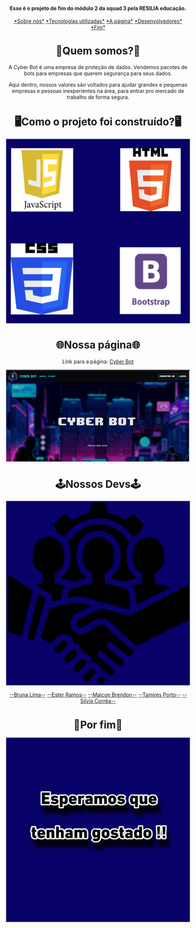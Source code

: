 <h4 align="center">Esse é o projeto de fim do módulo 2 da squad 3 pela RESILIA educação.
</h2>
<p align="center">
<a href="#Sobre">*Sobre nós*</a>
<a href="#Tec">*Tecnologias utilizadas*</a>
<a href="#Page">*A página*</a>
<a href="#Devs">*Desenvolvedores*</a>
<a href="#Fim">*Fim*</a>  

<h1 id="Sobre" align="center">🤔Quem somos?🤔</h1>
<p align="center">A Cyber Bot é uma empresa de proteção de dados. Vendemos pacotes de bots para empresas que querem segurança para seus dados.</p>
<p align="center">Aqui dentro, nossos valores são voltados para ajudar grandes e pequenas empresas e pessoas inexperientes na área, para entrar pro mercado de trabalho de forma segura.  </p>

<h1 id="Tec" align="center">🖥️Como o projeto foi construído?🖥️</h1>
<div align="center">
  
![image](img/linguagem.jpg)
  
</div>

<h1 id="Page" align="center">🌐Nossa página🌐</h1>
<div align="center">
  
Link para a página: [Cyber Bot](https://tamiresporto.github.io/Front_Enders/)
  
 </div>
<div align="center">
  
  ![image](img/site.png)
  
</div>
<h1 id="Devs" align="center">🕹️Nossos Devs🕹️</h1>
<div align="center">
  
![image](img/esquipe.jpg)
  
[--Bruna Lima--](https://github.com/brwnalima) [--Ester Ramos--](https://github.com/EsterM99) [--Maicon Brendon--](https://github.com/Maiconbre) [--Tamires Porto--](https://github.com/Tamiresporto) [--Silvia Corrêa--](https://github.com/Scorrea03)

  
 </div>
<h1 id="Fim" align="center">🤗Por fim🤗</h1>
<div align="center">
  
![image](img/Project.jpg)
 
 </div>

